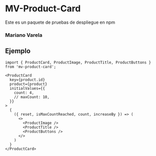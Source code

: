 # MV-Product-Card

Este es un paquete de pruebas de despliegue en npm

### Mariano Varela

## Ejemplo

```
import { ProductCard, ProductImage, ProductTitle, ProductButtons } from 'mv-product-card';
```

```
<ProductCard
  key={product.id}
  product={product}
  initialValues={{
    count: 4,
    // maxCount: 10,
  }}
>
  {
    ({ reset, isMaxCountReached, count, increaseBy }) => (
      <>
        <ProductImage />
        <ProductTitle />
        <ProductButtons />
      </>
    )
  }
</ProductCard>
```